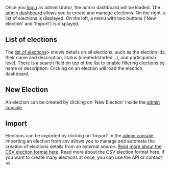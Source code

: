 Once you [login](ttps://go.nvotes.com/admin/login) as administrator, the admin dashboard will be loaded. The [admin dashboard](https://go.nvotes.com/admin/elections) allows you to create and manage elections. On the right, a list of elections is displayed. On the left, a menu with two buttons ('New election' and 'Import') is displayed.

## List of elections

The [list of elections](https://go.nvotes.com/admin/elections)> shows details on all elections, such as the election ids, their name and description, status (created/started...), and participation level. There is a search field on top of the list to enable filtering elections by name or description. Clicking on an election will load the election dashboard.

## New Election

An election can be created by clicking on 'New Election' inside the [admin console](https://agora/admin/elections).

## Import

Elections can be imported by clicking on 'Import' in the [admin console](https://agora/admin/elections). Importing an election from csv allows you to manage and automate the creation of elections details from an external source. [Read more about the CSV election format here](https://docs.google.com/spreadsheets/d/1WTzswqiuRllZIm90A-SBQ0kbVYDQI1jZvKcvL8ruMIY/edit). Read more about the CSV election format here</a>. If you want to create many elections at once, you can use the API or contact us.